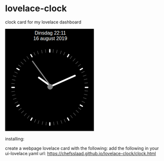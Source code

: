 # lovelace-clock
clock card for my lovelace dashboard

![example](clock.png)

installing: 

create a webpage lovelace card with the following: 
add the following in your ui-lovelace.yaml
       url: https://chefsslaad.github.io/lovelace-clock/clock.html
